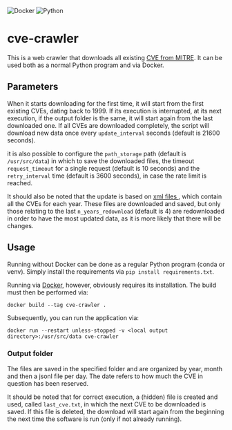 ![Docker](https://img.shields.io/badge/Docker-2CA5E0?style=for-the-badge&logo=docker&logoColor=white)
![Python](https://img.shields.io/badge/Python-3776AB?style=for-the-badge&logo=python&logoColor=white)

# cve-crawler

This is a web crawler that downloads all existing [CVE from MITRE](https://cve.mitre.org/). It can be used both as a
normal Python program and via Docker.

## Parameters

When it starts downloading for the first time, it will start from the first existing CVEs, dating back to 1999. If its
execution is interrupted, at its next execution, if the output folder is the same, it will start again from the last
downloaded one. If all CVEs are downloaded completely, the script will download new data once every `update_interval`
seconds (default is 21600 seconds).

it is also possible to configure the `path_storage` path (default is `/usr/src/data`) in which to save the downloaded
files, the timeout `request_timeout` for a single request (default is 10 seconds) and the `retry_interval` time (default
is 3600 seconds), in case the rate limit is reached.

It should also be noted that the update is based on [xml files ](https://cve.mitre.org/data/downloads/), which contain
all the CVEs for each year. These files are downloaded and saved, but only those relating to the
last `n_years_redownload` (default is 4) are redownloaded in order to have the most updated data, as it is more likely
that there will be changes.

## Usage

Running without Docker can be done as a regular Python program (conda or venv). Simply install the requirements via `pip
install requirements.txt`.

Running via [Docker](https://www.docker.com/), however, obviously requires its installation. The build must then be
performed via:

```
docker build --tag cve-crawler .
```

Subsequently, you can run the application via:

```
docker run --restart unless-stopped -v <local output directory>:/usr/src/data cve-crawler
```

### Output folder

The files are saved in the specified folder and are organized by year, month and then a jsonl file per day. The date
refers to how much the CVE in question has been reserved.

It should be noted that for correct execution, a (hidden) file is created and used, called `last_cve.txt`, in which the
next CVE to be downloaded is saved. If this file is deleted, the download will start again from the beginning the next
time the software is run (only if not already running).